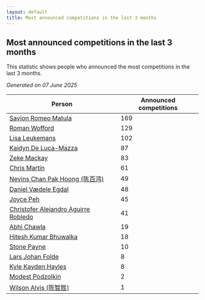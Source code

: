 ```yaml
---
layout: default
title: Most announced competitions in the last 3 months
---
```

## Most announced competitions in the last 3 months
This statistic shows people who announced the most competitions in the last 3 months.

*Generated on 07 June 2025*

| Person | Announced competitions |
| --- | --- |
| [Savion Romeo Matula](https://www.worldcubeassociation.org/persons/2019MATU03) | 169 |
| [Roman Wofford](https://www.worldcubeassociation.org/persons/2017WOFF01) | 129 |
| [Lisa Leukemans](https://www.worldcubeassociation.org/persons/2021LEUK01) | 102 |
| [Kaidyn De Luca-Mazza](https://www.worldcubeassociation.org/persons/2019LUCA01) | 87 |
| [Zeke Mackay](https://www.worldcubeassociation.org/persons/2015MACK06) | 83 |
| [Chris Martin](https://www.worldcubeassociation.org/persons/2013MART03) | 61 |
| [Nevins Chan Pak Hoong (陈百鸿)](https://www.worldcubeassociation.org/persons/2010CHAN20) | 49 |
| [Daniel Vædele Egdal](https://www.worldcubeassociation.org/persons/2013EGDA01) | 48 |
| [Joyce Peh](https://www.worldcubeassociation.org/persons/2017PEHJ01) | 45 |
| [Christofer Alejandro Aguirre Robledo](https://www.worldcubeassociation.org/persons/2016ROBL05) | 41 |
| [Abhi Chawla](https://www.worldcubeassociation.org/persons/2019CHAW01) | 19 |
| [Hitesh Kumar Bhuwalka](https://www.worldcubeassociation.org/persons/2022BHUW01) | 18 |
| [Stone Payne](https://www.worldcubeassociation.org/persons/2018SIMP06) | 10 |
| [Lars Johan Folde](https://www.worldcubeassociation.org/persons/2018FOLD01) | 8 |
| [Kyle Kayden Hayles](https://www.worldcubeassociation.org/persons/2022HAYL02) | 8 |
| [Modest Podzolkin](https://www.worldcubeassociation.org/persons/2017PODZ01) | 2 |
| [Wilson Alvis (陈智胜)](https://www.worldcubeassociation.org/persons/2011ALVI01) | 1 |
